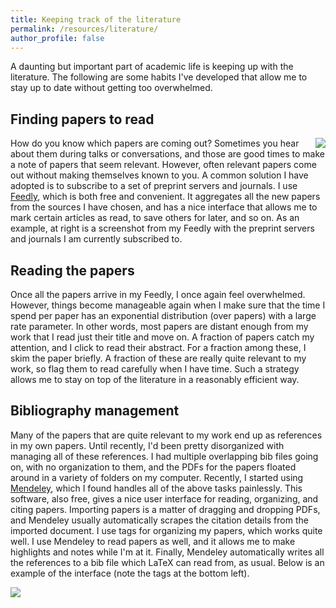 ```yaml
---
title: Keeping track of the literature
permalink: /resources/literature/ 
author_profile: false
---
```


A daunting but important part of academic life is keeping up with the literature. The following are some habits I've developed that allow me to stay up to date without getting too overwhelmed.

Finding papers to read
------
<img align="right" src="/images/Feedly.png">

How do you know which papers are coming out? Sometimes you hear about them during talks or conversations, and those are good times to make a note of papers that seem relevant. However, often relevant papers come out without making themselves known to you. A common solution I have adopted is to subscribe to a set of preprint servers and journals. I use [Feedly](https://feedly.com/), which is both free and convenient. It aggregates all the new papers from the sources I have chosen, and has a nice interface that allows me to mark certain articles as read, to save others for later, and so on. As an example, at right is a screenshot from my Feedly with the preprint servers and journals I am currently subscribed to.

Reading the papers
------
Once all the papers arrive in my Feedly, I once again feel overwhelmed. However, things become manageable again when I make sure that the time I spend per paper has an exponential distribution (over papers) with a large rate parameter. In other words, most papers are distant enough from my work that I read just their title and move on. A fraction of papers catch my attention, and I click to read their abstract. For a fraction among these, I skim the paper briefly. A fraction of these are really quite relevant to my work, so flag them to read carefully when I have time. Such a strategy allows me to stay on top of the literature in a reasonably efficient way. 

Bibliography management
------
Many of the papers that are quite relevant to my work end up as references in my own papers. Until recently, I'd been pretty disorganized with managing all of these references. I had multiple overlapping bib files going on, with no organization to them, and the PDFs for the papers floated around in a variety of folders on my computer. Recently, I started using [Mendeley](https://www.mendeley.com/), which I found handles all of the above tasks painlessly. This software, also free, gives a nice user interface for reading, organizing, and citing papers. Importing papers is a matter of dragging and dropping PDFs, and Mendeley usually automatically scrapes the citation details from the imported document. I use tags for organizing my papers, which works quite well. I use Mendeley to read papers as well, and it allows me to make highlights and notes while I'm at it. Finally, Mendeley automatically writes all the references to a bib file which LaTeX can read from, as usual. Below is an example of the interface (note the tags at the bottom left).

![](/images/Mendeley.png)

